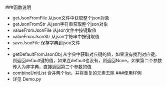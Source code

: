 ###函数说明

- getJsonFromFile    从json文件中获取整个json对象
- getJsonFromStr     从json字符串获取整个json对象
- valueFromJsonFile  从json文件中按键取值
- valueFromJsonStr   从json字符串中按键取值
- saveJsonFile       保存字典到json文件
-
- getDefaultFromJsonObj    从字典中获取对应键的值，如果没有找到对应键，则返回default键的值，如果连default也没有，则返回None，如果第二个参数传入为非字典，直接返回第二个参数的值
- combineUnitList 合并两个list，并将重复的元素去除
###使用样例
- 详见 Demo.py